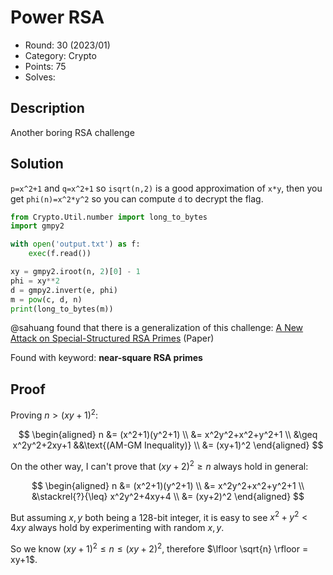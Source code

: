 # Power RSA

* Round: 30 (2023/01)
* Category: Crypto
* Points: 75
* Solves: 

## Description

Another boring RSA challenge

## Solution

`p=x^2+1` and `q=x^2+1` so `isqrt(n,2)` is a good approximation of `x*y`, then you get `phi(n)=x^2*y^2` so you can compute `d` to decrypt the flag.

```python
from Crypto.Util.number import long_to_bytes
import gmpy2

with open('output.txt') as f:
    exec(f.read())

xy = gmpy2.iroot(n, 2)[0] - 1
phi = xy**2
d = gmpy2.invert(e, phi)
m = pow(c, d, n)
print(long_to_bytes(m))
```

@sahuang found that there is a generalization of this challenge: [A New Attack on Special-Structured RSA Primes](https://einspem.upm.edu.my/journal/fullpaper/vol13saugust/8.pdf) (Paper)

Found with keyword: **near-square RSA primes**

## Proof

Proving $n>(xy+1)^2$:

$$
\begin{aligned}
n &= (x^2+1)(y^2+1) \\
  &= x^2y^2+x^2+y^2+1 \\
  &\geq x^2y^2+2xy+1 &&\text{(AM-GM Inequality)} \\
  &= (xy+1)^2
\end{aligned}
$$

On the other way, I can't prove that $(xy+2)^2 \geq n$ always hold in general:

$$
\begin{aligned}
n &= (x^2+1)(y^2+1) \\
  &= x^2y^2+x^2+y^2+1 \\
  &\stackrel{?}{\leq} x^2y^2+4xy+4 \\
  &= (xy+2)^2
\end{aligned}
$$

But assuming $x, y$ both being a 128-bit integer, it is easy to see $x^2+y^2<4xy$ always hold by experimenting with random $x, y$.

So we know $(xy+1)^2 \leq n \leq (xy+2)^2$, therefore $\lfloor \sqrt{n} \rfloor = xy+1$.
